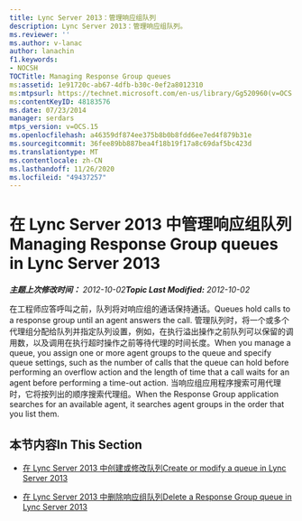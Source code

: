 ```yaml
---
title: Lync Server 2013：管理响应组队列
description: Lync Server 2013：管理响应组队列。
ms.reviewer: ''
ms.author: v-lanac
author: lanachin
f1.keywords:
- NOCSH
TOCTitle: Managing Response Group queues
ms:assetid: 1e91720c-ab67-4dfb-b30c-0ef2a8012310
ms:mtpsurl: https://technet.microsoft.com/en-us/library/Gg520960(v=OCS.15)
ms:contentKeyID: 48183576
ms.date: 07/23/2014
manager: serdars
mtps_version: v=OCS.15
ms.openlocfilehash: a46359df874ee375b8b0b8fdd6ee7ed4f879b31e
ms.sourcegitcommit: 36fee89bb887bea4f18b19f17a8c69daf5bc423d
ms.translationtype: MT
ms.contentlocale: zh-CN
ms.lasthandoff: 11/26/2020
ms.locfileid: "49437257"
---
```

# <a name="managing-response-group-queues-in-lync-server-2013"></a><span data-ttu-id="1c0f1-103">在 Lync Server 2013 中管理响应组队列</span><span class="sxs-lookup"><span data-stu-id="1c0f1-103">Managing Response Group queues in Lync Server 2013</span></span>

<div data-xmlns="http://www.w3.org/1999/xhtml">

<div class="topic" data-xmlns="http://www.w3.org/1999/xhtml" data-msxsl="urn:schemas-microsoft-com:xslt" data-cs="https://msdn.microsoft.com/">

<div data-asp="https://msdn2.microsoft.com/asp">



</div>

<div id="mainSection">

<div id="mainBody"><span data-ttu-id="1c0f1-104">

<span> </span></span><span class="sxs-lookup"><span data-stu-id="1c0f1-104">

<span> </span></span></span>

<span data-ttu-id="1c0f1-105">_**主题上次修改时间：** 2012-10-02_</span><span class="sxs-lookup"><span data-stu-id="1c0f1-105">_**Topic Last Modified:** 2012-10-02_</span></span>

<span data-ttu-id="1c0f1-106">在工程师应答呼叫之前，队列将对响应组的通话保持通话。</span><span class="sxs-lookup"><span data-stu-id="1c0f1-106">Queues hold calls to a response group until an agent answers the call.</span></span> <span data-ttu-id="1c0f1-107">管理队列时，将一个或多个代理组分配给队列并指定队列设置，例如，在执行溢出操作之前队列可以保留的调用数，以及调用在执行超时操作之前等待代理的时间长度。</span><span class="sxs-lookup"><span data-stu-id="1c0f1-107">When you manage a queue, you assign one or more agent groups to the queue and specify queue settings, such as the number of calls that the queue can hold before performing an overflow action and the length of time that a call waits for an agent before performing a time-out action.</span></span> <span data-ttu-id="1c0f1-108">当响应组应用程序搜索可用代理时，它将按列出的顺序搜索代理组。</span><span class="sxs-lookup"><span data-stu-id="1c0f1-108">When the Response Group application searches for an available agent, it searches agent groups in the order that you list them.</span></span>

<div>

## <a name="in-this-section"></a><span data-ttu-id="1c0f1-109">本节内容</span><span class="sxs-lookup"><span data-stu-id="1c0f1-109">In This Section</span></span>

  - [<span data-ttu-id="1c0f1-110">在 Lync Server 2013 中创建或修改队列</span><span class="sxs-lookup"><span data-stu-id="1c0f1-110">Create or modify a queue in Lync Server 2013</span></span>](lync-server-2013-create-or-modify-a-queue.md)

  - [<span data-ttu-id="1c0f1-111">在 Lync Server 2013 中删除响应组队列</span><span class="sxs-lookup"><span data-stu-id="1c0f1-111">Delete a Response Group queue in Lync Server 2013</span></span>](lync-server-2013-delete-a-response-group-queue.md)

<span data-ttu-id="1c0f1-112"></div>

</div>

<span> </span>

</div>

</div>

</span><span class="sxs-lookup"><span data-stu-id="1c0f1-112"></div>

</div>

<span> </span>

</div>

</div>

</span></span></div>

